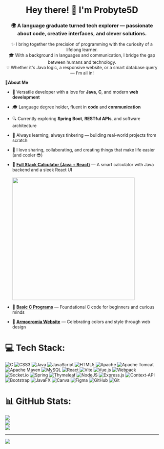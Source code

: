 <h1 align="center">Hey there! 👋 I'm Probyte5D</h1>
<h3 align="center">🌍 A language graduate turned tech explorer — passionate about code, creative interfaces, and clever solutions.</h3>
<p align="center">
✨ I bring together the precision of programming with the curiosity of a lifelong learner.<br>
🎓 With a background in languages and communication, I bridge the gap between humans and technology.<br>
💡 Whether it's Java logic, a responsive website, or a smart database query — I'm all in!
</p>
<strong>🚀About Me</strong>

- 💼 Versatile developer with a love for **Java**, **C**, and modern **web development**
- 🎓 Language degree holder, fluent in **code** and **communication**
- 🔍 Currently exploring **Spring Boot**, **RESTful APIs**, and software architecture
- 🧠 Always learning, always tinkering — building real-world projects from scratch
- 🤝 I love sharing, collaborating, and creating things that make life easier (and cooler 😎)
  

- 🔢 [**Full Stack Calculator (Java + React)**](https://github.com/Probyte5D/Calcolatrice-FullStack_Java_React) — A smart calculator with Java backend and a sleek React UI  
  <br><img src="https://github.com/Probyte5D/Calcolatrice-FullStack_Java_React/raw/master/images/gifCalcolatrice.gif" width="400px" />

- 🧮 [**Basic C Programs**](https://github.com/Probyte5D/Basic-C-programs) — Foundational C code for beginners and curious minds  
- 🎨 [**Armocromia Website**](https://github.com/Probyte5D/Armocromia-website) — Celebrating colors and style through web design

# 💻 Tech Stack:
![C](https://img.shields.io/badge/c-%2300599C.svg?style=for-the-badge&logo=c&logoColor=white) ![CSS3](https://img.shields.io/badge/css3-%231572B6.svg?style=for-the-badge&logo=css3&logoColor=white) ![Java](https://img.shields.io/badge/java-%23ED8B00.svg?style=for-the-badge&logo=openjdk&logoColor=white) ![JavaScript](https://img.shields.io/badge/javascript-%23323330.svg?style=for-the-badge&logo=javascript&logoColor=%23F7DF1E) ![HTML5](https://img.shields.io/badge/html5-%23E34F26.svg?style=for-the-badge&logo=html5&logoColor=white) ![Apache](https://img.shields.io/badge/apache-%23D42029.svg?style=for-the-badge&logo=apache&logoColor=white) ![Apache Tomcat](https://img.shields.io/badge/apache%20tomcat-%23F8DC75.svg?style=for-the-badge&logo=apache-tomcat&logoColor=black) ![Apache Maven](https://img.shields.io/badge/Apache%20Maven-C71A36?style=for-the-badge&logo=Apache%20Maven&logoColor=white) ![MySQL](https://img.shields.io/badge/mysql-4479A1.svg?style=for-the-badge&logo=mysql&logoColor=white) ![React](https://img.shields.io/badge/react-%2320232a.svg?style=for-the-badge&logo=react&logoColor=%2361DAFB) ![Vite](https://img.shields.io/badge/vite-%23646CFF.svg?style=for-the-badge&logo=vite&logoColor=white) ![Vue.js](https://img.shields.io/badge/vue.js-%2335495e.svg?style=for-the-badge&logo=vuedotjs&logoColor=%234FC08D) ![Webpack](https://img.shields.io/badge/webpack-%238DD6F9.svg?style=for-the-badge&logo=webpack&logoColor=black) ![Socket.io](https://img.shields.io/badge/Socket.io-black?style=for-the-badge&logo=socket.io&badgeColor=010101) ![Spring](https://img.shields.io/badge/spring-%236DB33F.svg?style=for-the-badge&logo=spring&logoColor=white) ![Thymeleaf](https://img.shields.io/badge/Thymeleaf-%23005C0F.svg?style=for-the-badge&logo=Thymeleaf&logoColor=white) ![NodeJS](https://img.shields.io/badge/node.js-6DA55F?style=for-the-badge&logo=node.js&logoColor=white) ![Express.js](https://img.shields.io/badge/express.js-%23404d59.svg?style=for-the-badge&logo=express&logoColor=%2361DAFB) ![Context-API](https://img.shields.io/badge/Context--Api-000000?style=for-the-badge&logo=react) ![Bootstrap](https://img.shields.io/badge/bootstrap-%238511FA.svg?style=for-the-badge&logo=bootstrap&logoColor=white) ![JavaFX](https://img.shields.io/badge/javafx-%23FF0000.svg?style=for-the-badge&logo=javafx&logoColor=white) ![Canva](https://img.shields.io/badge/Canva-%2300C4CC.svg?style=for-the-badge&logo=Canva&logoColor=white) ![Figma](https://img.shields.io/badge/figma-%23F24E1E.svg?style=for-the-badge&logo=figma&logoColor=white) ![GitHub](https://img.shields.io/badge/github-%23121011.svg?style=for-the-badge&logo=github&logoColor=white) ![Git](https://img.shields.io/badge/git-%23F05033.svg?style=for-the-badge&logo=git&logoColor=white)
# 📊 GitHub Stats:
![](https://github-readme-stats.vercel.app/api?username=Probyte5D&theme=dark&hide_border=false&include_all_commits=false&count_private=false)<br/>
![](https://nirzak-streak-stats.vercel.app/?user=Probyte5D&theme=dark&hide_border=false)<br/>
![](https://github-readme-stats.vercel.app/api/top-langs/?username=Probyte5D&theme=dark&hide_border=false&include_all_commits=false&count_private=false&layout=compact)

---
[![](https://visitcount.itsvg.in/api?id=Probyte5D&icon=0&color=0)](https://visitcount.itsvg.in)

<!-- Proudly created with GPRM ( https://gprm.itsvg.in ) -->
